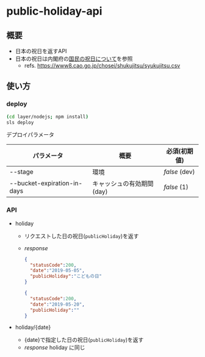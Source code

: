 # public-holiday-api

## 概要

- 日本の祝日を返すAPI
- 日本の祝日は内閣府の[国民の祝日について](https://www8.cao.go.jp/chosei/shukujitsu/gaiyou.html)を参照
  - refs. https://www8.cao.go.jp/chosei/shukujitsu/syukujitsu.csv

## 使い方

### deploy

```sh
(cd layer/nodejs; npm install)
sls deploy
```

デプロイパラメータ

|パラメータ|概要|必須(初期値)|
|--|--|--|
|--stage|環境|_false_ (dev)|
|--bucket-expiration-in-days|キャッシュの有効期間(day)|_false_ (1)|

### API

- holiday
  - リクエストした日の祝日(`publicHoliday`)を返す
  - _response_
    ```json
    {
      "statusCode":200,
      "date":"2019-05-05",
      "publicHoliday":"こどもの日"
    }
    ```

    ```json
    {
      "statusCode":200,
      "date":"2019-05-20",
      "publicHoliday":""
    }
    ```

- holiday/{date}
  - {date}で指定した日の祝日(`publicHoliday`)を返す
  - _response_
    holiday に同じ

